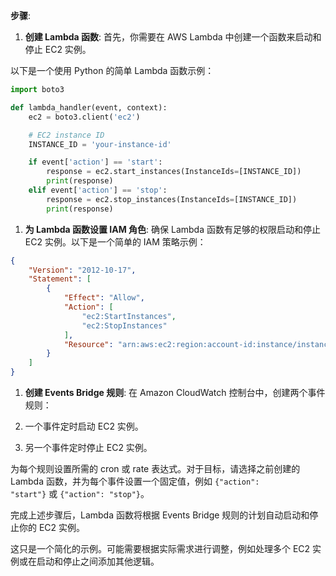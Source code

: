 **步骤**:

1. **创建 Lambda 函数**: 首先，你需要在 AWS Lambda 中创建一个函数来启动和停止 EC2 实例。

以下是一个使用 Python 的简单 Lambda 函数示例：

```python
import boto3

def lambda_handler(event, context):
    ec2 = boto3.client('ec2')

    # EC2 instance ID
    INSTANCE_ID = 'your-instance-id'

    if event['action'] == 'start':
        response = ec2.start_instances(InstanceIds=[INSTANCE_ID])
        print(response)
    elif event['action'] == 'stop':
        response = ec2.stop_instances(InstanceIds=[INSTANCE_ID])
        print(response)
```

1. **为 Lambda 函数设置 IAM 角色**: 确保 Lambda 函数有足够的权限启动和停止 EC2 实例。以下是一个简单的 IAM 策略示例：

```json
{
    "Version": "2012-10-17",
    "Statement": [
        {
            "Effect": "Allow",
            "Action": [
                "ec2:StartInstances",
                "ec2:StopInstances"
            ],
            "Resource": "arn:aws:ec2:region:account-id:instance/instance-id"
        }
    ]
}
```

1. **创建 Events Bridge 规则**: 在 Amazon CloudWatch 控制台中，创建两个事件规则：
    
2. 一个事件定时启动 EC2 实例。
    
3. 另一个事件定时停止 EC2 实例。

为每个规则设置所需的 cron 或 rate 表达式。对于目标，请选择之前创建的 Lambda 函数，并为每个事件设置一个固定值，例如 `{"action": "start"}` 或 `{"action": "stop"}`。

完成上述步骤后，Lambda 函数将根据 Events Bridge 规则的计划自动启动和停止你的 EC2 实例。

这只是一个简化的示例。可能需要根据实际需求进行调整，例如处理多个 EC2 实例或在启动和停止之间添加其他逻辑。
